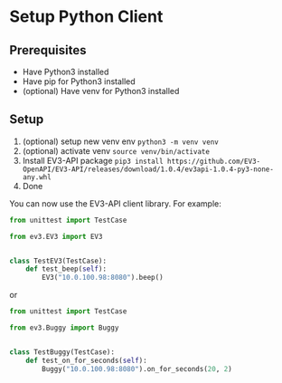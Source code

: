 # Setup Python Client

## Prerequisites

- Have Python3 installed
- Have pip for Python3 installed
- (optional) Have venv for Python3 installed

## Setup

1. (optional) setup new venv env `python3 -m venv venv`
2. (optional) activate venv `source venv/bin/activate`
3. Install EV3-API package `pip3 install https://github.com/EV3-OpenAPI/EV3-API/releases/download/1.0.4/ev3api-1.0.4-py3-none-any.whl`
4. Done

You can now use the EV3-API client library. For example:

```python
from unittest import TestCase

from ev3.EV3 import EV3


class TestEV3(TestCase):
    def test_beep(self):
        EV3("10.0.100.98:8080").beep()
```

or

```python
from unittest import TestCase

from ev3.Buggy import Buggy


class TestBuggy(TestCase):
    def test_on_for_seconds(self):
        Buggy("10.0.100.98:8080").on_for_seconds(20, 2)
```
